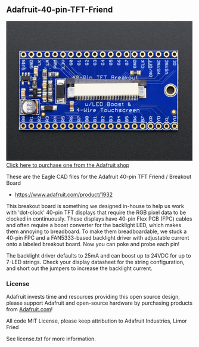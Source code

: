 ## Adafruit-40-pin-TFT-Friend

<a href="http://www.adafruit.com/products/1932"><img src="assets/image.jpg?raw=true" width="500px"><br/>
Click here to purchase one from the Adafruit shop
</a>

These are the Eagle CAD files for the Adafruit 40-pin TFT Friend / Breakout Board
- https://www.adafruit.com/product/1932

This breakout board is something we designed in-house to help us work with 'dot-clock' 40-pin TFT displays that require the RGB pixel data to be clocked in continuously. These displays have 40-pin Flex PCB (FPC) cables and often require a boost converter for the backlight LED, which makes them annoying to breadboard. To make them breadboardable, we stuck a 40-pin FPC and a FAN5333-based backlight driver with adjustable current onto a labeled breakout board. Now you can poke and probe each pin!

The backlight driver defaults to 25mA and can boost up to 24VDC for up to 7-LED strings. Check your display datasheet for the string configuration, and short out the jumpers to increase the backlight current. 

### License

Adafruit invests time and resources providing this open source design, please support Adafruit and open-source hardware by purchasing products from [Adafruit.com](https://www.adafruit.com)!

All code MIT License, please keep attribution to Adafruit Industries, Limor Fried

See license.txt for more information.
